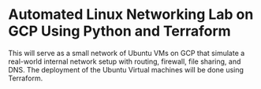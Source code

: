 # Automated Linux Networking Lab on GCP Using Python and Terraform

This will serve as a small network of Ubuntu VMs on GCP that simulate a real-world internal network setup with routing, firewall, file sharing, and DNS.
The deployment of the Ubuntu Virtual machines will be done using Terraform.
